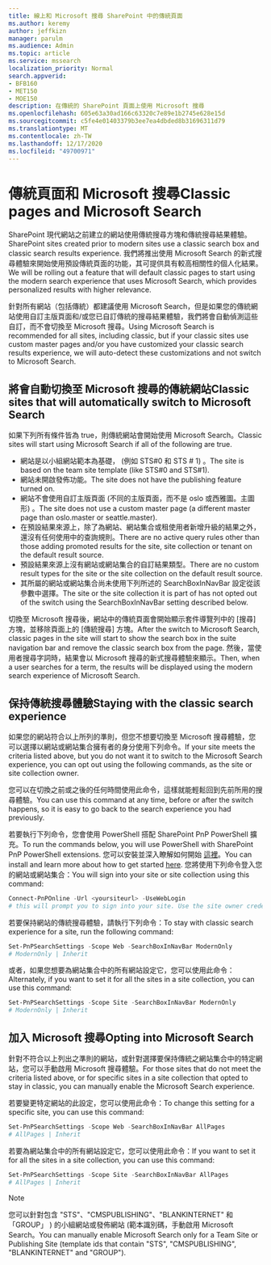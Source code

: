 ```yaml
---
title: 線上和 Microsoft 搜尋 SharePoint 中的傳統頁面
ms.author: keremy
author: jeffkizn
manager: parulm
ms.audience: Admin
ms.topic: article
ms.service: mssearch
localization_priority: Normal
search.appverid:
- BFB160
- MET150
- MOE150
description: 在傳統的 SharePoint 頁面上使用 Microsoft 搜尋
ms.openlocfilehash: 605e63a30ad166c63320c7e89e1b2745e628e15d
ms.sourcegitcommit: c5fe4e01403379b3ee7ea4dbded8b31696311d79
ms.translationtype: MT
ms.contentlocale: zh-TW
ms.lasthandoff: 12/17/2020
ms.locfileid: "49700971"
---
```

# <a name="classic-pages-and-microsoft-search"></a><span data-ttu-id="a4cf7-103">傳統頁面和 Microsoft 搜尋</span><span class="sxs-lookup"><span data-stu-id="a4cf7-103">Classic pages and Microsoft Search</span></span>

<span data-ttu-id="a4cf7-104">SharePoint 現代網站之前建立的網站使用傳統搜尋方塊和傳統搜尋結果體驗。</span><span class="sxs-lookup"><span data-stu-id="a4cf7-104">SharePoint sites created prior to modern sites use a classic search box and classic search results experience.</span></span> <span data-ttu-id="a4cf7-105">我們將推出使用 Microsoft Search 的新式搜尋體驗來開始使用預設傳統頁面的功能，其可提供具有較高相關性的個人化結果。</span><span class="sxs-lookup"><span data-stu-id="a4cf7-105">We will be rolling out a feature that will default classic pages to start using the modern search experience that uses Microsoft Search, which provides personalized results with higher relevance.</span></span>

<span data-ttu-id="a4cf7-106">針對所有網站（包括傳統）都建議使用 Microsoft Search，但是如果您的傳統網站使用自訂主版頁面和/或您已自訂傳統的搜尋結果體驗，我們將會自動偵測這些自訂，而不會切換至 Microsoft 搜尋。</span><span class="sxs-lookup"><span data-stu-id="a4cf7-106">Using Microsoft Search is recommended for all sites, including classic, but if your classic sites use custom master pages and/or you have customized your classic search results experience, we will auto-detect these customizations and not switch to Microsoft Search.</span></span>

## <a name="classic-sites-that-will-automatically-switch-to-microsoft-search"></a><span data-ttu-id="a4cf7-107">將會自動切換至 Microsoft 搜尋的傳統網站</span><span class="sxs-lookup"><span data-stu-id="a4cf7-107">Classic sites that will automatically switch to Microsoft Search</span></span>

<span data-ttu-id="a4cf7-108">如果下列所有條件皆為 true，則傳統網站會開始使用 Microsoft Search。</span><span class="sxs-lookup"><span data-stu-id="a4cf7-108">Classic sites will start using Microsoft Search if all of the following are true.</span></span>

* <span data-ttu-id="a4cf7-109">網站是以小組網站範本為基礎， (例如 STS#0 和 STS # 1) 。</span><span class="sxs-lookup"><span data-stu-id="a4cf7-109">The site is based on the team site template (like STS#0 and STS#1).</span></span>
* <span data-ttu-id="a4cf7-110">網站未開啟發佈功能。</span><span class="sxs-lookup"><span data-stu-id="a4cf7-110">The site does not have the publishing feature turned on.</span></span>
* <span data-ttu-id="a4cf7-111">網站不會使用自訂主版頁面 (不同的主版頁面，而不是 oslo 或西雅圖。主圖形) 。</span><span class="sxs-lookup"><span data-stu-id="a4cf7-111">The site does not use a custom master page (a different master page than oslo.master or seattle.master).</span></span>
* <span data-ttu-id="a4cf7-112">在預設結果來源上，除了為網站、網站集合或租使用者新增升級的結果之外，還沒有任何使用中的查詢規則。</span><span class="sxs-lookup"><span data-stu-id="a4cf7-112">There are no active query rules other than those adding promoted results for the site, site collection or tenant on the default result source.</span></span>
* <span data-ttu-id="a4cf7-113">預設結果來源上沒有網站或網站集合的自訂結果類型。</span><span class="sxs-lookup"><span data-stu-id="a4cf7-113">There are no custom result types for the site or the site collection on the default result source.</span></span>
* <span data-ttu-id="a4cf7-114">其所屬的網站或網站集合尚未使用下列所述的 SearchBoxInNavBar 設定從該參數中選擇。</span><span class="sxs-lookup"><span data-stu-id="a4cf7-114">The site or the site collection it is part of has not opted out of the switch using the SearchBoxInNavBar setting described below.</span></span>

<span data-ttu-id="a4cf7-115">切換至 Microsoft 搜尋後，網站中的傳統頁面會開始顯示套件導覽列中的 [搜尋] 方塊，並移除頁面上的 [傳統搜尋] 方塊。</span><span class="sxs-lookup"><span data-stu-id="a4cf7-115">After the switch to Microsoft Search, classic pages in the site will start to show the search box in the suite navigation bar and remove the classic search box from the page.</span></span> <span data-ttu-id="a4cf7-116">然後，當使用者搜尋字詞時，結果會以 Microsoft 搜尋的新式搜尋體驗來顯示。</span><span class="sxs-lookup"><span data-stu-id="a4cf7-116">Then, when a user searches for a term, the results will be displayed using the modern search experience of Microsoft Search.</span></span>

## <a name="staying-with-the-classic-search-experience"></a><span data-ttu-id="a4cf7-117">保持傳統搜尋體驗</span><span class="sxs-lookup"><span data-stu-id="a4cf7-117">Staying with the classic search experience</span></span>

<span data-ttu-id="a4cf7-118">如果您的網站符合以上所列的準則，但您不想要切換至 Microsoft 搜尋體驗，您可以選擇以網站或網站集合擁有者的身分使用下列命令。</span><span class="sxs-lookup"><span data-stu-id="a4cf7-118">If your site meets the criteria listed above, but you do not want it to switch to the Microsoft Search experience, you can opt out using the following commands, as the site or site collection owner.</span></span>

<span data-ttu-id="a4cf7-119">您可以在切換之前或之後的任何時間使用此命令，這樣就能輕鬆回到先前所用的搜尋體驗。</span><span class="sxs-lookup"><span data-stu-id="a4cf7-119">You can use this command at any time, before or after the switch happens, so it is easy to go back to the search experience you had previously.</span></span>

<span data-ttu-id="a4cf7-120">若要執行下列命令，您會使用 PowerShell 搭配 SharePoint PnP PowerShell 擴充。</span><span class="sxs-lookup"><span data-stu-id="a4cf7-120">To run the commands below, you will use PowerShell with SharePoint PnP PowerShell extensions.</span></span> <span data-ttu-id="a4cf7-121">您可以安裝並深入瞭解如何開始 [這裡](https://docs.microsoft.com/powershell/sharepoint/sharepoint-pnp/sharepoint-pnp-cmdlets?view=sharepoint-ps)。</span><span class="sxs-lookup"><span data-stu-id="a4cf7-121">You can install and learn more about how to get started [here](https://docs.microsoft.com/powershell/sharepoint/sharepoint-pnp/sharepoint-pnp-cmdlets?view=sharepoint-ps).</span></span> <span data-ttu-id="a4cf7-122">您將使用下列命令登入您的網站或網站集合：</span><span class="sxs-lookup"><span data-stu-id="a4cf7-122">You will sign into your site or site collection using this command:</span></span>

```powershell
Connect-PnPOnline -Url <yoursiteurl> -UseWebLogin
# this will prompt you to sign into your site. Use the site owner credentials
```

<span data-ttu-id="a4cf7-123">若要保持網站的傳統搜尋體驗，請執行下列命令：</span><span class="sxs-lookup"><span data-stu-id="a4cf7-123">To stay with classic search experience for a site, run the following command:</span></span>

```powershell
Set-PnPSearchSettings -Scope Web -SearchBoxInNavBar ModernOnly
# ModernOnly | Inherit
```

<span data-ttu-id="a4cf7-124">或者，如果您想要為網站集合中的所有網站設定它，您可以使用此命令：</span><span class="sxs-lookup"><span data-stu-id="a4cf7-124">Alternately, if you want to set it for all the sites in a site collection, you can use this command:</span></span>

```powershell
Set-PnPSearchSettings -Scope Site -SearchBoxInNavBar ModernOnly
# ModernOnly | Inherit
```

## <a name="opting-into-microsoft-search"></a><span data-ttu-id="a4cf7-125">加入 Microsoft 搜尋</span><span class="sxs-lookup"><span data-stu-id="a4cf7-125">Opting into Microsoft Search</span></span>

<span data-ttu-id="a4cf7-126">針對不符合以上列出之準則的網站，或針對選擇要保持傳統之網站集合中的特定網站，您可以手動啟用 Microsoft 搜尋體驗。</span><span class="sxs-lookup"><span data-stu-id="a4cf7-126">For those sites that do not meet the criteria listed above, or for specific sites in a site collection that opted to stay in classic, you can manually enable the Microsoft Search experience.</span></span>

<span data-ttu-id="a4cf7-127">若要變更特定網站的此設定，您可以使用此命令：</span><span class="sxs-lookup"><span data-stu-id="a4cf7-127">To change this setting for a specific site, you can use this command:</span></span>

```powershell
Set-PnPSearchSettings -Scope Web -SearchBoxInNavBar AllPages
# AllPages | Inherit
```

<span data-ttu-id="a4cf7-128">若要為網站集合中的所有網站設定它，您可以使用此命令：</span><span class="sxs-lookup"><span data-stu-id="a4cf7-128">If you want to set it for all the sites in a site collection, you can use this command:</span></span>

```powershell
Set-PnPSearchSettings -Scope Site -SearchBoxInNavBar AllPages
# AllPages | Inherit
```

> [!NOTE]
> <span data-ttu-id="a4cf7-129">您可以針對包含 "STS"、"CMSPUBLISHING"、"BLANKINTERNET" 和「GROUP」 ) 的小組網站或發佈網站 (範本識別碼，手動啟用 Microsoft Search。</span><span class="sxs-lookup"><span data-stu-id="a4cf7-129">You can manually enable Microsoft Search only for a Team Site or Publishing Site (template ids that contain "STS", "CMSPUBLISHING", "BLANKINTERNET" and "GROUP").</span></span>
